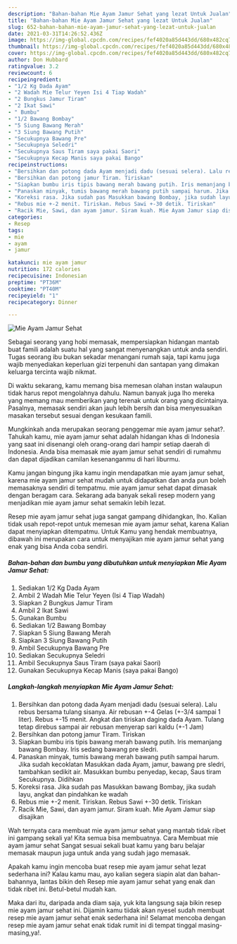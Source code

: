 ```yaml
---
description: "Bahan-bahan Mie Ayam Jamur Sehat yang lezat Untuk Jualan"
title: "Bahan-bahan Mie Ayam Jamur Sehat yang lezat Untuk Jualan"
slug: 652-bahan-bahan-mie-ayam-jamur-sehat-yang-lezat-untuk-jualan
date: 2021-03-31T14:26:52.436Z
image: https://img-global.cpcdn.com/recipes/fef4020a85d443dd/680x482cq70/mie-ayam-jamur-sehat-foto-resep-utama.jpg
thumbnail: https://img-global.cpcdn.com/recipes/fef4020a85d443dd/680x482cq70/mie-ayam-jamur-sehat-foto-resep-utama.jpg
cover: https://img-global.cpcdn.com/recipes/fef4020a85d443dd/680x482cq70/mie-ayam-jamur-sehat-foto-resep-utama.jpg
author: Don Hubbard
ratingvalue: 3.2
reviewcount: 6
recipeingredient:
- "1/2 Kg Dada Ayam"
- "2 Wadah Mie Telur Yeyen Isi 4 Tiap Wadah"
- "2 Bungkus Jamur Tiram"
- "2 Ikat Sawi"
- " Bumbu"
- "1/2 Bawang Bombay"
- "5 Siung Bawang Merah"
- "3 Siung Bawang Putih"
- "Secukupnya Bawang Pre"
- "Secukupnya Seledri"
- "Secukupnya Saus Tiram saya pakai Saori"
- "Secukupnya Kecap Manis saya pakai Bango"
recipeinstructions:
- "Bersihkan dan potong dada Ayam menjadi dadu (sesuai selera). Lalu rebus bersama tulang sisanya. Air rebusan +-4 Gelas (+-3/4 sampai 1 liter). Rebus +-15 menit. Angkat dan tiriskan daging dada Ayam. Tulang tetap direbus sampai air rebusan menyerap sari kaldu (+-1 Jam)"
- "Bersihkan dan potong jamur Tiram. Tiriskan"
- "Siapkan bumbu iris tipis bawang merah bawang putih. Iris memanjang bawang Bombay. Iris sedang bawang pre sledri."
- "Panaskan minyak, tumis bawang merah bawang putih sampai harum. Jika sudah kecoklatan Masukkan dada Ayam, jamur, bawang pre sledri, tambahkan sedikit air. Masukkan bumbu penyedap, kecap, Saus tiram Secukupnya. Didihkan"
- "Koreksi rasa. Jika sudah pas Masukkan bawang Bombay, jika sudah layu, angkat dan pindahkan ke wadah"
- "Rebus mie +-2 menit. Tiriskan. Rebus Sawi +-30 detik. Tiriskan"
- "Racik Mie, Sawi, dan ayam jamur. Siram kuah. Mie Ayam Jamur siap disajikan"
categories:
- Resep
tags:
- mie
- ayam
- jamur

katakunci: mie ayam jamur 
nutrition: 172 calories
recipecuisine: Indonesian
preptime: "PT36M"
cooktime: "PT40M"
recipeyield: "1"
recipecategory: Dinner

---
```



![Mie Ayam Jamur Sehat](https://img-global.cpcdn.com/recipes/fef4020a85d443dd/680x482cq70/mie-ayam-jamur-sehat-foto-resep-utama.jpg)

Sebagai seorang yang hobi memasak, mempersiapkan hidangan mantab buat famili adalah suatu hal yang sangat menyenangkan untuk anda sendiri. Tugas seorang ibu bukan sekadar menangani rumah saja, tapi kamu juga wajib menyediakan keperluan gizi terpenuhi dan santapan yang dimakan keluarga tercinta wajib nikmat.

Di waktu  sekarang, kamu memang bisa memesan olahan instan walaupun tidak harus repot mengolahnya dahulu. Namun banyak juga lho mereka yang memang mau memberikan yang terenak untuk orang yang dicintainya. Pasalnya, memasak sendiri akan jauh lebih bersih dan bisa menyesuaikan masakan tersebut sesuai dengan kesukaan famili. 



Mungkinkah anda merupakan seorang penggemar mie ayam jamur sehat?. Tahukah kamu, mie ayam jamur sehat adalah hidangan khas di Indonesia yang saat ini disenangi oleh orang-orang dari hampir setiap daerah di Indonesia. Anda bisa memasak mie ayam jamur sehat sendiri di rumahmu dan dapat dijadikan camilan kesenanganmu di hari liburmu.

Kamu jangan bingung jika kamu ingin mendapatkan mie ayam jamur sehat, karena mie ayam jamur sehat mudah untuk didapatkan dan anda pun boleh memasaknya sendiri di tempatmu. mie ayam jamur sehat dapat dimasak dengan beragam cara. Sekarang ada banyak sekali resep modern yang menjadikan mie ayam jamur sehat semakin lebih lezat.

Resep mie ayam jamur sehat juga sangat gampang dihidangkan, lho. Kalian tidak usah repot-repot untuk memesan mie ayam jamur sehat, karena Kalian dapat menyiapkan ditempatmu. Untuk Kamu yang hendak membuatnya, dibawah ini merupakan cara untuk menyajikan mie ayam jamur sehat yang enak yang bisa Anda coba sendiri.

<!--inarticleads1-->

##### Bahan-bahan dan bumbu yang dibutuhkan untuk menyiapkan Mie Ayam Jamur Sehat:

1. Sediakan 1/2 Kg Dada Ayam
1. Ambil 2 Wadah Mie Telur Yeyen (Isi 4 Tiap Wadah)
1. Siapkan 2 Bungkus Jamur Tiram
1. Ambil 2 Ikat Sawi
1. Gunakan  Bumbu
1. Sediakan 1/2 Bawang Bombay
1. Siapkan 5 Siung Bawang Merah
1. Siapkan 3 Siung Bawang Putih
1. Ambil Secukupnya Bawang Pre
1. Sediakan Secukupnya Seledri
1. Ambil Secukupnya Saus Tiram (saya pakai Saori)
1. Gunakan Secukupnya Kecap Manis (saya pakai Bango)




<!--inarticleads2-->

##### Langkah-langkah menyiapkan Mie Ayam Jamur Sehat:

1. Bersihkan dan potong dada Ayam menjadi dadu (sesuai selera). Lalu rebus bersama tulang sisanya. Air rebusan +-4 Gelas (+-3/4 sampai 1 liter). Rebus +-15 menit. Angkat dan tiriskan daging dada Ayam. Tulang tetap direbus sampai air rebusan menyerap sari kaldu (+-1 Jam)
1. Bersihkan dan potong jamur Tiram. Tiriskan
1. Siapkan bumbu iris tipis bawang merah bawang putih. Iris memanjang bawang Bombay. Iris sedang bawang pre sledri.
1. Panaskan minyak, tumis bawang merah bawang putih sampai harum. Jika sudah kecoklatan Masukkan dada Ayam, jamur, bawang pre sledri, tambahkan sedikit air. Masukkan bumbu penyedap, kecap, Saus tiram Secukupnya. Didihkan
1. Koreksi rasa. Jika sudah pas Masukkan bawang Bombay, jika sudah layu, angkat dan pindahkan ke wadah
1. Rebus mie +-2 menit. Tiriskan. Rebus Sawi +-30 detik. Tiriskan
1. Racik Mie, Sawi, dan ayam jamur. Siram kuah. Mie Ayam Jamur siap disajikan




Wah ternyata cara membuat mie ayam jamur sehat yang mantab tidak ribet ini gampang sekali ya! Kita semua bisa membuatnya. Cara Membuat mie ayam jamur sehat Sangat sesuai sekali buat kamu yang baru belajar memasak maupun juga untuk anda yang sudah jago memasak.

Apakah kamu ingin mencoba buat resep mie ayam jamur sehat lezat sederhana ini? Kalau kamu mau, ayo kalian segera siapin alat dan bahan-bahannya, lantas bikin deh Resep mie ayam jamur sehat yang enak dan tidak ribet ini. Betul-betul mudah kan. 

Maka dari itu, daripada anda diam saja, yuk kita langsung saja bikin resep mie ayam jamur sehat ini. Dijamin kamu tiidak akan nyesel sudah membuat resep mie ayam jamur sehat enak sederhana ini! Selamat mencoba dengan resep mie ayam jamur sehat enak tidak rumit ini di tempat tinggal masing-masing,ya!.

